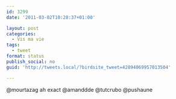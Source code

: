 ```yaml
---
id: 3299
date: '2011-03-02T10:28:37+01:00'

layout: post
categories:
  - Vis ma vie
tags:
  - tweet
format: status
publish_social: no
guid: 'http://tweets.local/?birdsite_tweet=42894069957013504'

---
```


@mourtazag ah exact @amanddde @tutcrubo @pushaune